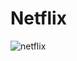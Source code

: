 # Netflix

![netflix](https://github.com/SowmyaVinny/Netflix/assets/153382586/17f7f7e5-e810-4f0c-9975-acc0b697b75c)
